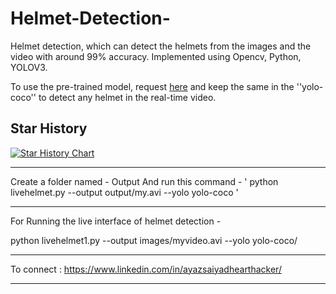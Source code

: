 # Helmet-Detection-

Helmet detection, which can detect the helmets from the images and the video with around 99% accuracy.
Implemented using Opencv, Python, YOLOV3.


To use the pre-trained model, request [here](https://www.linkedin.com/in/ayazsaiyadhearthacker/) and keep the same in the ''yolo-coco'' to detect any helmet in the real-time video.

## Star History

[![Star History Chart](https://api.star-history.com/svg?repos=AyazSaiyed/Helmet-Detection-&type=Date)](https://www.star-history.com/#AyazSaiyed/Helmet-Detection-&Date)

------------

Create a folder named - Output
And run this command - ' python livehelmet.py --output output/my.avi --yolo yolo-coco '

-----------

For Running the live interface of helmet detection -

python livehelmet1.py --output images/myvideo.avi --yolo yolo-coco/

------------


To connect :
https://www.linkedin.com/in/ayazsaiyadhearthacker/

-------------------------
